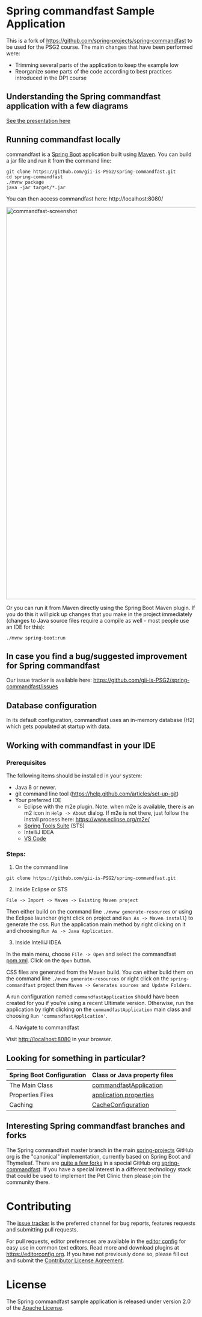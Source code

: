 # Spring commandfast Sample Application 

This is a fork of https://github.com/spring-projects/spring-commandfast to be used for the PSG2 course. The main changes that have been performed were:
- Trimming several parts of the application to keep the example low
- Reorganize some parts of the code according to best practices introduced in the DP1 course

## Understanding the Spring commandfast application with a few diagrams
<a href="https://speakerdeck.com/michaelisvy/spring-commandfast-sample-application">See the presentation here</a>

## Running commandfast locally
commandfast is a [Spring Boot](https://spring.io/guides/gs/spring-boot) application built using [Maven](https://spring.io/guides/gs/maven/). You can build a jar file and run it from the command line:


```
git clone https://github.com/gii-is-PSG2/spring-commandfast.git
cd spring-commandfast
./mvnw package
java -jar target/*.jar
```

You can then access commandfast here: http://localhost:8080/

<img width="1042" alt="commandfast-screenshot" src="https://cloud.githubusercontent.com/assets/838318/19727082/2aee6d6c-9b8e-11e6-81fe-e889a5ddfded.png">

Or you can run it from Maven directly using the Spring Boot Maven plugin. If you do this it will pick up changes that you make in the project immediately (changes to Java source files require a compile as well - most people use an IDE for this):

```
./mvnw spring-boot:run
```

## In case you find a bug/suggested improvement for Spring commandfast
Our issue tracker is available here: https://github.com/gii-is-PSG2/spring-commandfast/issues


## Database configuration

In its default configuration, commandfast uses an in-memory database (H2) which
gets populated at startup with data. 

## Working with commandfast in your IDE

### Prerequisites
The following items should be installed in your system:
* Java 8 or newer.
* git command line tool (https://help.github.com/articles/set-up-git)
* Your preferred IDE 
  * Eclipse with the m2e plugin. Note: when m2e is available, there is an m2 icon in `Help -> About` dialog. If m2e is
  not there, just follow the install process here: https://www.eclipse.org/m2e/
  * [Spring Tools Suite](https://spring.io/tools) (STS)
  * IntelliJ IDEA
  * [VS Code](https://code.visualstudio.com)

### Steps:

1) On the command line
```
git clone https://github.com/gii-is-PSG2/spring-commandfast.git
```
2) Inside Eclipse or STS
```
File -> Import -> Maven -> Existing Maven project
```

Then either build on the command line `./mvnw generate-resources` or using the Eclipse launcher (right click on project and `Run As -> Maven install`) to generate the css. Run the application main method by right clicking on it and choosing `Run As -> Java Application`.

3) Inside IntelliJ IDEA

In the main menu, choose `File -> Open` and select the commandfast [pom.xml](pom.xml). Click on the `Open` button.

CSS files are generated from the Maven build. You can either build them on the command line `./mvnw generate-resources`
or right click on the `spring-commandfast` project then `Maven -> Generates sources and Update Folders`.

A run configuration named `commandfastApplication` should have been created for you if you're using a recent Ultimate
version. Otherwise, run the application by right clicking on the `commandfastApplication` main class and choosing
`Run 'commandfastApplication'`.

4) Navigate to commandfast

Visit [http://localhost:8080](http://localhost:8080) in your browser.


## Looking for something in particular?

|Spring Boot Configuration | Class or Java property files  |
|--------------------------|---|
|The Main Class | [commandfastApplication](https://github.com/gii-is-PSG2/spring-commandfast/blob/master/src/main/java/org/springframework/samples/commandfast/commandfastApplication.java) |
|Properties Files | [application.properties](https://github.com/gii-is-PSG2/spring-commandfast/blob/master/src/main/resources) |
|Caching | [CacheConfiguration](https://github.com/gii-is-PSG2/spring-commandfast/blob/master/src/main/java/org/springframework/samples/commandfast/system/CacheConfiguration.java) |

## Interesting Spring commandfast branches and forks

The Spring commandfast master branch in the main [spring-projects](https://github.com/spring-projects/spring-commandfast)
GitHub org is the "canonical" implementation, currently based on Spring Boot and Thymeleaf. There are
[quite a few forks](https://spring-commandfast.github.io/docs/forks.html) in a special GitHub org
[spring-commandfast](https://github.com/spring-commandfast). If you have a special interest in a different technology stack
that could be used to implement the Pet Clinic then please join the community there.

# Contributing

The [issue tracker](https://github.com/gii-is-PSG2/spring-commandfast/issues) is the preferred channel for bug reports, features requests and submitting pull requests.

For pull requests, editor preferences are available in the [editor config](.editorconfig) for easy use in common text editors. Read more and download plugins at <https://editorconfig.org>. If you have not previously done so, please fill out and submit the [Contributor License Agreement](https://cla.pivotal.io/sign/spring).

# License

The Spring commandfast sample application is released under version 2.0 of the [Apache License](https://www.apache.org/licenses/LICENSE-2.0).

[spring-commandfast]: https://github.com/spring-projects/spring-commandfast
[spring-framework-commandfast]: https://github.com/spring-commandfast/spring-framework-commandfast
[spring-commandfast-angularjs]: https://github.com/spring-commandfast/spring-commandfast-angularjs 
[javaconfig branch]: https://github.com/spring-commandfast/spring-framework-commandfast/tree/javaconfig
[spring-commandfast-angular]: https://github.com/spring-commandfast/spring-commandfast-angular
[spring-commandfast-microservices]: https://github.com/spring-commandfast/spring-commandfast-microservices
[spring-commandfast-reactjs]: https://github.com/spring-commandfast/spring-commandfast-reactjs
[spring-commandfast-graphql]: https://github.com/spring-commandfast/spring-commandfast-graphql
[spring-commandfast-kotlin]: https://github.com/spring-commandfast/spring-commandfast-kotlin
[spring-commandfast-rest]: https://github.com/spring-commandfast/spring-commandfast-rest
